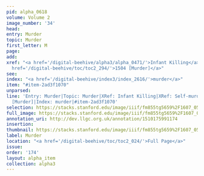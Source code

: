 ```yaml
---
pid: alpha_0618
volume: Volume 2
image_number: '34'
head: 
entry: Murder
topic: Murder
first_letter: M
page: 
add: 
xref: "<a href='/digital-beehive/alpha3/alpha_0471/'>Infant Killing</a>|<a href='/digital-beehive/alpha4/alpha_0852/'>Self-murd</a>|<a
  href='/digital-beehive/toc/toc2_294/'>1504 [Murder]</a>"
see: 
index: "<a href='/digital-beehive/index3/index_2616/'>murder</a>"
item: "#item-2ad3f1070"
unparsed: 
line: 'Entry: Murder|Topic: Murder|XRef: Infant Killing|XRef: Self-murd|XRef: 1504
  [Murder]|Index: murder|#item-2ad3f1070'
selection: https://stacks.stanford.edu/image/iiif/fm855tg5659%2F1607_0501/756,3256,2970,473/full/0/default.jpg
full_image: https://stacks.stanford.edu/image/iiif/fm855tg5659%2F1607_0501/full/full/0/default.jpg
annotation_uri: http://dev.llgc.org.uk/annotation/1510175991174
insertion: 
thumbnail: https://stacks.stanford.edu/image/iiif/fm855tg5659%2F1607_0501/756,3256,600,180/250,/0/default.jpg
label: Murder
location: "<a href='/digital-beehive/toc/toc2_024/'>Full Page</a>"
issue: 
order: '174'
layout: alpha_item
collection: alpha3
---
```

